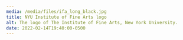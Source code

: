 ```yaml
---
media: /media/files/ifa_long_black.jpg
title: NYU Institute of Fine Arts logo
alt: The logo of The Institute of Fine Arts, New York University.
date: 2022-02-14T19:40:00-0500
---
```

